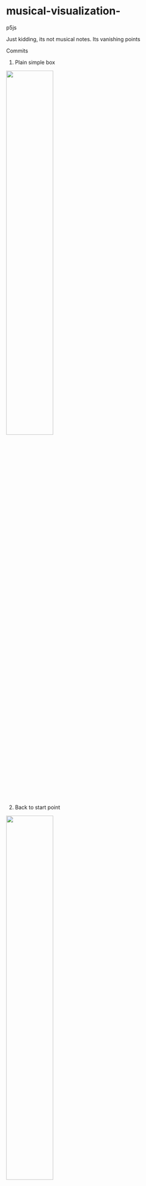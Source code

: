 <style>
  img {
    width: 50% !important;
  }
</style>
# musical-visualization-
p5js

Just kidding, its not musical notes. Its vanishing points

Commits

1. Plain simple box

![](https://i.imgur.com/sdIzbRR.png)

2. Back to start point

![](https://i.imgur.com/1ycrMzz.png)

3. added blue color to stroke

![](https://i.imgur.com/Z5VJ6JU.png)

4. Converting things from absolute pixel to variables + colorStrokes

![](https://i.imgur.com/N7eIygq.png)

5. Made everything a variable, can change delta

![](https://i.imgur.com/XvXA8YJ.png)

Code sample

![](https://i.imgur.com/Zk6JyQk.png)

6. Semi working slider

![](https://i.imgur.com/3Dzzojg.gif)

this is what it should do though??

![](https://i.imgur.com/BLFQngZ.png)

7. Working Prototype from stackoverflow, number coercion from slider

![](https://i.imgur.com/XU4AozG.gif)

```
slider.oninput = function () {
  ct.clearRect(0, 0, canvas.width, canvas.height); // reset lines
  delta = +this.value; // convert the slider value to a number for type coersion (see stackoverflow)
  requestAnimationFrame(init()); // redraw everything
}
```

8. Created partial line using slope formulas in purple

![](https://i.imgur.com/Yo1AwTF.png)

9. Working shaded value face

![](https://i.imgur.com/o6ykolr.png)

10. Simple box finished

![](https://i.imgur.com/q8ILYqV.png)

11. Growing Box

![](https://i.imgur.com/qr0Tb2E.gif)

12. Made a full house

![](https://i.imgur.com/6xFKNRG.gif)

13. Second Slider on baseY point does weird stuff

![](https://i.imgur.com/BRCHXiP.gif)

14. Slope_B now console.logs correctly

![](https://i.imgur.com/yAXKCR7.gif)

15. Had Slope formula upsidedown, swap x and y

![](https://i.imgur.com/QhUdwIq.gif)